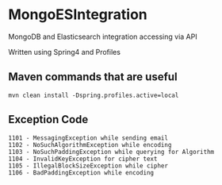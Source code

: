 # MongoESIntegration
MongoDB and Elasticsearch integration accessing via API

Written using Spring4 and Profiles

## Maven commands that are useful
    mvn clean install -Dspring.profiles.active=local

## Exception Code

    1101 - MessagingException while sending email
    1102 - NoSuchAlgorithmException while encoding
    1103 - NoSuchPaddingException while querying for Algorithm
    1104 - InvalidKeyException for cipher text
    1105 - IllegalBlockSizeException while cipher
    1106 - BadPaddingException while encoding  
#    